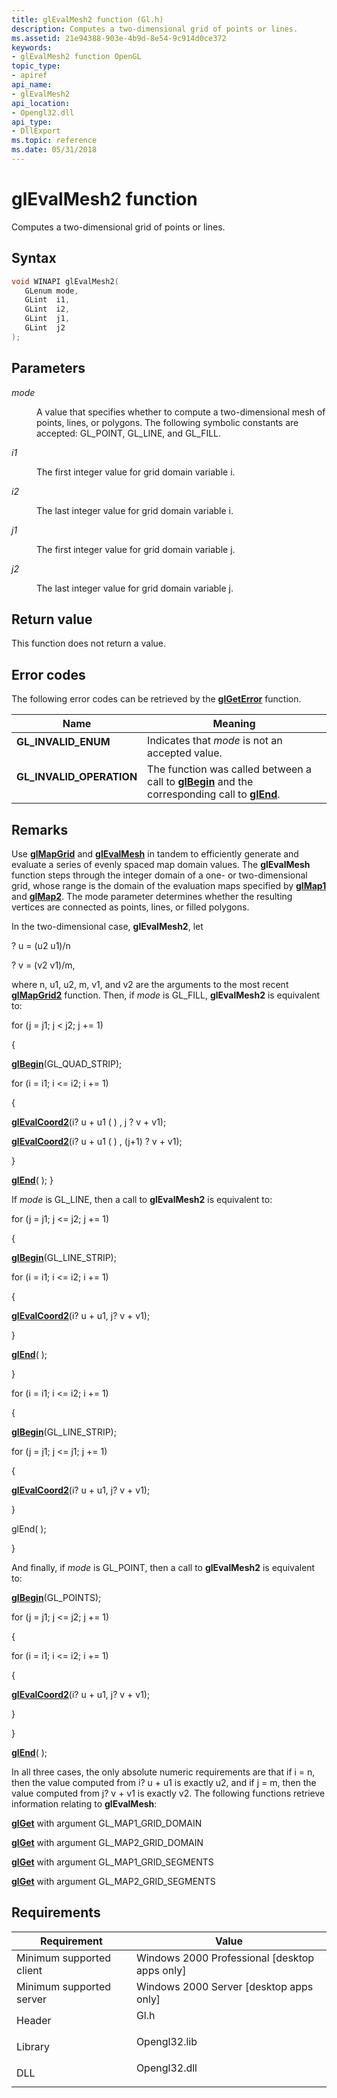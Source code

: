 ```yaml
---
title: glEvalMesh2 function (Gl.h)
description: Computes a two-dimensional grid of points or lines.
ms.assetid: 21e94388-903e-4b9d-8e54-9c914d0ce372
keywords:
- glEvalMesh2 function OpenGL
topic_type:
- apiref
api_name:
- glEvalMesh2
api_location:
- Opengl32.dll
api_type:
- DllExport
ms.topic: reference
ms.date: 05/31/2018
---
```


# glEvalMesh2 function

Computes a two-dimensional grid of points or lines.

## Syntax


```C++
void WINAPI glEvalMesh2(
   GLenum mode,
   GLint  i1,
   GLint  i2,
   GLint  j1,
   GLint  j2
);
```



## Parameters

<dl> <dt>

*mode* 
</dt> <dd>

A value that specifies whether to compute a two-dimensional mesh of points, lines, or polygons. The following symbolic constants are accepted: GL\_POINT, GL\_LINE, and GL\_FILL.

</dd> <dt>

*i1* 
</dt> <dd>

The first integer value for grid domain variable i.

</dd> <dt>

*i2* 
</dt> <dd>

The last integer value for grid domain variable i.

</dd> <dt>

*j1* 
</dt> <dd>

The first integer value for grid domain variable j.

</dd> <dt>

*j2* 
</dt> <dd>

The last integer value for grid domain variable j.

</dd> </dl>

## Return value

This function does not return a value.

## Error codes

The following error codes can be retrieved by the [**glGetError**](glgeterror.md) function.



| Name                                                                                                  | Meaning                                                                                                                                |
|-------------------------------------------------------------------------------------------------------|----------------------------------------------------------------------------------------------------------------------------------------|
| <dl> <dt>**GL\_INVALID\_ENUM**</dt> </dl>      | Indicates that *mode* is not an accepted value. <br/>                                                                            |
| <dl> <dt>**GL\_INVALID\_OPERATION**</dt> </dl> | The function was called between a call to [**glBegin**](glbegin.md) and the corresponding call to [**glEnd**](glend.md). <br/> |



## Remarks

Use [**glMapGrid**](glmapgrid-functions.md) and [**glEvalMesh**](glevalmesh-functions.md) in tandem to efficiently generate and evaluate a series of evenly spaced map domain values. The **glEvalMesh** function steps through the integer domain of a one- or two-dimensional grid, whose range is the domain of the evaluation maps specified by [**glMap1**](glmap1.md) and [**glMap2**](glmap2.md). The mode parameter determines whether the resulting vertices are connected as points, lines, or filled polygons.

In the two-dimensional case, **glEvalMesh2**, let

? u = (u2 u1)/n

? v = (v2 v1)/m,

where n, u1, u2, m, v1, and v2 are the arguments to the most recent [**glMapGrid2**](glmapgrid-functions.md) function. Then, if *mode* is GL\_FILL, **glEvalMesh2** is equivalent to:

for (j = j1; j < j2; j += 1)

{

[**glBegin**](glbegin.md)(GL\_QUAD\_STRIP);

for (i = i1; i <= i2; i += 1)

{

[**glEvalCoord2**](glevalcoord2d.md)(i? u + u1 ( ) , j ? v + v1);

[**glEvalCoord2**](glevalcoord2d.md)(i? u + u1 ( ) , (j+1) ? v + v1);

}

[**glEnd**](glend.md)( ); }

If *mode* is GL\_LINE, then a call to **glEvalMesh2** is equivalent to:

for (j = j1; j <= j2; j += 1)

{

[**glBegin**](glbegin.md)(GL\_LINE\_STRIP);

for (i = i1; i <= i2; i += 1)

{

[**glEvalCoord2**](glevalcoord2d.md)(i? u + u1, j? v + v1);

}

[**glEnd**](glend.md)( );

}

for (i = i1; i <= i2; i += 1)

{

[**glBegin**](glbegin.md)(GL\_LINE\_STRIP);

for (j = j1; j <= j1; j += 1)

{

[**glEvalCoord2**](glevalcoord2d.md)(i? u + u1, j? v + v1);

}

glEnd( );

}

And finally, if *mode* is GL\_POINT, then a call to **glEvalMesh2** is equivalent to:

[**glBegin**](glbegin.md)(GL\_POINTS);

for (j = j1; j <= j2; j += 1)

{

for (i = i1; i <= i2; i += 1)

{

[**glEvalCoord2**](glevalcoord2d.md)(i? u + u1, j? v + v1);

}

}

[**glEnd**](glend.md)( );

In all three cases, the only absolute numeric requirements are that if i = n, then the value computed from i? u + u1 is exactly u2, and if j = m, then the value computed from j? v + v1 is exactly v2. The following functions retrieve information relating to **glEvalMesh**:

[**glGet**](glgetbooleanv--glgetdoublev--glgetfloatv--glgetintegerv.md) with argument GL\_MAP1\_GRID\_DOMAIN

[**glGet**](glgetbooleanv--glgetdoublev--glgetfloatv--glgetintegerv.md) with argument GL\_MAP2\_GRID\_DOMAIN

[**glGet**](glgetbooleanv--glgetdoublev--glgetfloatv--glgetintegerv.md) with argument GL\_MAP1\_GRID\_SEGMENTS

[**glGet**](glgetbooleanv--glgetdoublev--glgetfloatv--glgetintegerv.md) with argument GL\_MAP2\_GRID\_SEGMENTS

## Requirements



| Requirement | Value |
|-------------------------------------|-----------------------------------------------------------------------------------------|
| Minimum supported client<br/> | Windows 2000 Professional \[desktop apps only\]<br/>                              |
| Minimum supported server<br/> | Windows 2000 Server \[desktop apps only\]<br/>                                    |
| Header<br/>                   | <dl> <dt>Gl.h</dt> </dl>         |
| Library<br/>                  | <dl> <dt>Opengl32.lib</dt> </dl> |
| DLL<br/>                      | <dl> <dt>Opengl32.dll</dt> </dl> |



 

 





